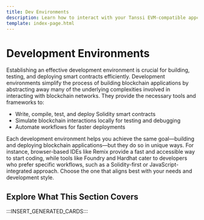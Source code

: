 ```yaml
---
title: Dev Environments
description: Learn how to interact with your Tanssi EVM-compatible appchain through the Ethereum API with different Ethereum tools like Remix, Hardhat, Foundry, and more.
template: index-page.html
---
```


# Development Environments

Establishing an effective development environment is crucial for building, testing, and deploying smart contracts efficiently. Development environments simplify the process of building blockchain applications by abstracting away many of the underlying complexities involved in interacting with blockchain networks. They provide the necessary tools and frameworks to:

- Write, compile, test, and deploy Solidity smart contracts
- Simulate blockchain interactions locally for testing and debugging
- Automate workflows for faster deployments

Each development environment helps you achieve the same goal—building and deploying blockchain applications—but they do so in unique ways. For instance, browser-based IDEs like Remix provide a fast and accessible way to start coding, while tools like Foundry and Hardhat cater to developers who prefer specific workflows, such as a Solidity-first or JavaScript-integrated approach. Choose the one that aligns best with your needs and development style.

## Explore What This Section Covers

:::INSERT_GENERATED_CARDS:::
